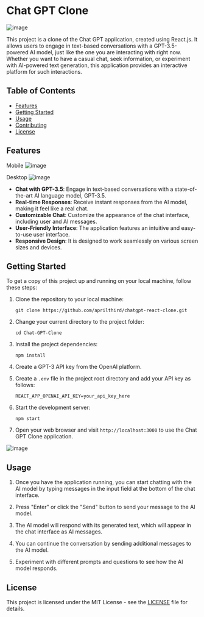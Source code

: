 # Chat GPT Clone

![image](https://github.com/aprilthird/chatgpt-react-clone/assets/135107962/709ebafa-028c-42f8-b55f-1fa6511e8475)

This project is a clone of the Chat GPT application, created using React.js. It allows users to engage in text-based conversations with a GPT-3.5-powered AI model, just like the one you are interacting with right now. Whether you want to have a casual chat, seek information, or experiment with AI-powered text generation, this application provides an interactive platform for such interactions.

## Table of Contents

- [Features]([#features](https://chat-gpt-theta-taupe.vercel.app/))
- [Getting Started]([#getting-started](https://chat-gpt-theta-taupe.vercel.app/))
- [Usage]([#usage](https://chat-gpt-theta-taupe.vercel.app/))
- [Contributing](#contributing)
- [License](#license)


## Features

Mobile
![image](https://github.com/aprilthird/chatgpt-react-clone/assets/135107962/7e299f54-f647-466c-923d-40c803aa7b86)

Desktop
![image](https://github.com/aprilthird/chatgpt-react-clone/assets/135107962/416eae67-959a-4922-852d-87bed8261522)

- **Chat with GPT-3.5**: Engage in text-based conversations with a state-of-the-art AI language model, GPT-3.5.
- **Real-time Responses**: Receive instant responses from the AI model, making it feel like a real chat.
- **Customizable Chat**: Customize the appearance of the chat interface, including user and AI messages.
- **User-Friendly Interface**: The application features an intuitive and easy-to-use user interface.
- **Responsive Design**: It is designed to work seamlessly on various screen sizes and devices.

## Getting Started

To get a copy of this project up and running on your local machine, follow these steps:

1. Clone the repository to your local machine:

   ```shell
   git clone https://github.com/aprilthird/chatgpt-react-clone.git
   ```

2. Change your current directory to the project folder:

   ```shell
   cd Chat-GPT-Clone
   ```

3. Install the project dependencies:

   ```shell
   npm install
   ```

4. Create a GPT-3 API key from the OpenAI platform.

5. Create a `.env` file in the project root directory and add your API key as follows:

   ```
   REACT_APP_OPENAI_API_KEY=your_api_key_here
   ```

6. Start the development server:

   ```shell
   npm start
   ```

7. Open your web browser and visit `http://localhost:3000` to use the Chat GPT Clone application.

![image](https://github.com/aprilthird/chatgpt-react-clone/assets/135107962/d6607bf5-4682-47b6-9973-92a62644c58a)

## Usage

1. Once you have the application running, you can start chatting with the AI model by typing messages in the input field at the bottom of the chat interface.

2. Press "Enter" or click the "Send" button to send your message to the AI model.

3. The AI model will respond with its generated text, which will appear in the chat interface as AI messages.

4. You can continue the conversation by sending additional messages to the AI model.

5. Experiment with different prompts and questions to see how the AI model responds.

## License

This project is licensed under the MIT License - see the [LICENSE](LICENSE) file for details.

